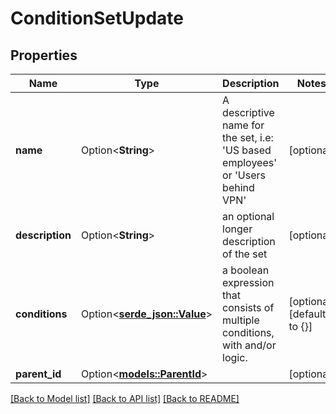 # ConditionSetUpdate

## Properties

Name | Type | Description | Notes
------------ | ------------- | ------------- | -------------
**name** | Option<**String**> | A descriptive name for the set, i.e: 'US based employees' or 'Users behind VPN' | [optional]
**description** | Option<**String**> | an optional longer description of the set | [optional]
**conditions** | Option<[**serde_json::Value**](.md)> | a boolean expression that consists of multiple conditions, with and/or logic. | [optional][default to {}]
**parent_id** | Option<[**models::ParentId**](Parent_Id.md)> |  | [optional]

[[Back to Model list]](../README.md#documentation-for-models) [[Back to API list]](../README.md#documentation-for-api-endpoints) [[Back to README]](../README.md)


